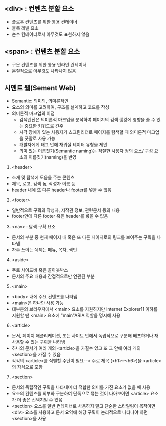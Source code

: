 ##  &lt;div&gt; : 컨텐츠 분할 요소

- 플로우 컨텐츠를 위한 통용 컨테이너
- 블록 레벨 요소
- 순수 컨테이너로서 아무것도 표현하지 않음

## &lt;span&gt; : 컨텐츠 분할 요소

- 구문 컨텐츠를 위한 통용 인라인 컨테이너
- 본질적으로 아무것도 나타나지 않음

## 시멘트 웹(Sement Web)

- Semantic: 의미의, 의미론적인
- 요소의 의미를 고려하여, 구조를 설계하고 코드를 작성
- 의미론적 마크업의 이점
  - 검색엔진은 의미론적 마크업을 분석하여 페이지의 검색 랭킹에 영향을 줄 수 있는 중요한 키워드로 간주
  - 시각 장애가 있는 사용자가 스크린리더로 페이지를 탐색할 때 의미론적 마크업을 푯말로 사용 가능
  - 개발자에게 태그 안에 채워질 테이터 유형을 제안
  - 의미 있는 이름짓기(Semantic naming)는 적절한 사용자 정의 요소/ 구성 요소의 이름짓기(naming)을 반영

  
 
1. &lt;header&gt;

- 소개 및 탐색에 도움을 주는 콘텐츠
- 제목, 로고, 검색 폼, 작성자 이름 등
- header 내에 또 다른 header나 footer를 넣을 수 없음

2. &lt;footer&gt;

- 일반적으로 구획의 작성자, 저작권 정보, 관련문서 등의 내용
- footer안에 다른 footer 혹은 header를 넣을 수 없음

3. &lt;nav&gt; : 탐색 구획 요소

- 문서의 부분 중 현재 페이지 내 혹은 또 다른 페이지로의 링크를 보여주는 구획을 나타냄
- 자주 쓰이는 예제는 메뉴, 목차, 색인

4. &lt;aside&gt;

- 주로 사이드바 혹은 콜아웃박스
-  문서의 주요 내용과 간접적으로만 연관된 부분

5. &lt;main&gt;

- &lt;body&gt; 내에 주요 컨텐츠를 나타냄
-  &lt;main&gt;은 하나만 사용 가능
- 대부분의 브라우저에서 &lt;main&gt; 요소를 지원하지만 Internet Explorer11 이하를 지원할 땐 &lt;main&gt; 요소에 "main"ARIA 역할을 명시해 사용

6. &lt;article&gt;

- 문서, 페이지 애플리케이션, 또는 사이트 안에서 독립적으로 구분해 배포하거나 재사용할 수 있는 구획을 나타냄
- 하나의 문서가 여러 개의 &lt;article&gt;을 가질수 있고 또 그 안에 여러 개의 &lt;section&gt;을 가질 수 있음
- 각각의 &lt;article&gt;를 식별할 수단이 필요--> 주로 제목 (&lt;h1&gt;~&lt;h6&gt;)을 &lt;article&gt;의 자식으로 포함

7. &lt;section&gt;

- 문서의 독립적인 구획을 나타내며 더 적합한 의미를 가진 요소가 없을 때 사용
- 요소의 컨텐츠를 외부와 구분하여 단독으로 묶는 것이 나아보이면 &lt;article&gt; 요소가 더 좋은 선택지일 수 있음
- &lt;section&gt; 요소를  일반 컨테이너로 사용하지 말고 단순한 스타일링이 목적이면 &lt;div&gt; 요소를 사용하고 문서 요약에 해당 구획이 논리적으로 나타나야 하면 &lt;section&gt;을 사용















